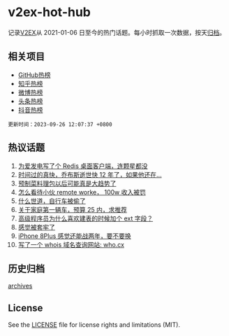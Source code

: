 # v2ex-hot-hub

 记录[V2EX](https://www.v2ex.com/)从 2021-01-06 日至今的热门话题。每小时抓取一次数据，按天[归档](archives)。
 
 ## 相关项目

- [GitHub热榜](https://github.com/snaildev/github-hot-hub)
- [知乎热榜](https://github.com/snaildev/zhihu-hot-hub)
- [微博热榜](https://github.com/snaildev/weibo-hot-hub)
- [头条热榜](https://github.com/snaildev/toutiao-hot-hub)
- [抖音热榜](https://github.com/snaildev/douyin-hot-hub)


 `更新时间：2023-09-26 12:07:37 +0800`

## 热议话题

1. [为爱发电写了个 Redis 桌面客户端，连颗星都没](https://www.v2ex.com/t/976991)
1. [时间过的真快，乔布斯逝世快 12 年了，如果他还在…](https://www.v2ex.com/t/976938)
1. [预制菜料理包以后可能真是大趋势了](https://www.v2ex.com/t/977158)
1. [怎么看待小伙 remote worke， 100w 收入被罚](https://www.v2ex.com/t/977147)
1. [什么世道，自行车被偷了](https://www.v2ex.com/t/977006)
1. [关于家庭第一辆车，预算 25 内，求推荐](https://www.v2ex.com/t/976919)
1. [高级程序员为什么喜欢建表的时候加个 ext 字段？](https://www.v2ex.com/t/976972)
1. [感觉被套牢了](https://www.v2ex.com/t/977054)
1. [iPhone 8Plus 感觉还能战两年，要不要换](https://www.v2ex.com/t/977133)
1. [写了一个 whois 域名查询网站: who.cx](https://www.v2ex.com/t/976911)

## 历史归档

[archives](archives)

## License

See the [LICENSE](LICENSE) file for license rights and limitations (MIT).
